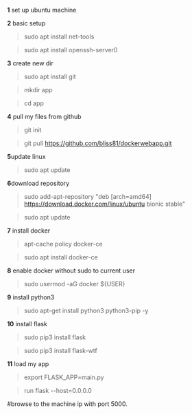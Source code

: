 
**1** set up ubuntu machine 

**2** basic setup
> sudo apt install net-tools

> sudo apt install openssh-server0

**3** create new dir
> sudo apt install git

> mkdir app

> cd app

**4** pull my files from github
>git init

>git pull https://github.com/bliss81/dockerwebapp.git

**5**update linux 
>sudo apt update

**6**download repository
>sudo add-apt-repository "deb [arch=amd64] https://download.docker.com/linux/ubuntu bionic stable"

>sudo apt update

**7** install docker
>apt-cache policy docker-ce

>sudo apt install docker-ce

**8** enable docker without sudo to current user
>sudo usermod -aG docker ${USER}

**9** install python3
>sudo apt-get install python3 python3-pip -y

**10** install flask
>sudo pip3 install flask

>sudo pip3 install flask-wtf

**11** load my app
>export FLASK_APP=main.py

>run flask --host=0.0.0.0

#browse to the machine ip with port 5000.
